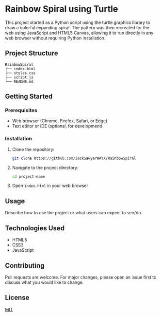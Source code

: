 # Rainbow Spiral using Turtle
This project started as a Python script using the turtle graphics library to draw a colorful expanding spiral. The pattern was then recreated for the web using JavaScript and HTML5 Canvas, allowing it to run directly in any web browser without requiring Python installation.

## Project Structure

```
RainbowSpiral
├── index.html
├── styles.css
├── script.js
└── README.md
```

## Getting Started

### Prerequisites

- Web browser (Chrome, Firefox, Safari, or Edge)
- Text editor or IDE (optional, for development)

### Installation

1. Clone the repository:
   ```bash
   git clone https://github.com/JackSawyerWATX/RainbowSpiral
   ```

2. Navigate to the project directory:
   ```bash
   cd project-name
   ```

3. Open `index.html` in your web browser

## Usage

Describe how to use the project or what users can expect to see/do.

## Technologies Used

- HTML5
- CSS3
- JavaScript

## Contributing

Pull requests are welcome. For major changes, please open an issue first to discuss what you would like to change.

## License

[MIT](https://choosealicense.com/licenses/mit/)
